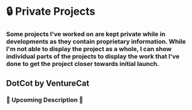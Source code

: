 # 🔒 Private Projects
### Some projects I've worked on are kept private while in developments as they contain proprietary information. While I'm not able to display the project as a whole, I can show individual parts of the projects to display the work that I've done to get the project closer towards initial launch. 

## DotCot by VentureCat
### 🚧 Upcoming Description 🚧
